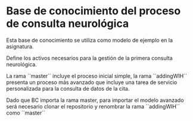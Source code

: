 # Base de conocimiento del proceso de consulta neurológica

Esta base de conocimiento se utiliza como modelo de ejemplo en la asignatura.

Define los activos necesarios para la gestión de la primera consulta neurológica.

La rama ´´master´´ incluye el proceso inicial simple, la rama ´´addingWIH´´ presenta un proceso más avanzado que incluye una tarea de servicio personalizada para la consulta de datos de la cita.

Dado que BC importa la rama master, para importar el modelo avanzado será necesario clonar el repositorio y renombrar la rama ´´addingWIH´´ como ´´master´´
